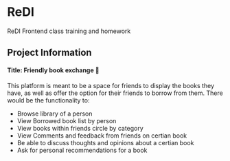 # ReDI
ReDI Frontend class training and homework

## Project Information 

#### Title: Friendly book exchange :book:

This platform is meant to be a space for friends to display the books they have, as well as offer the option for their friends to borrow from them. 
There would be the functionality to: 
- Browse library of a person
- View Borrowed book list by person
- View books within friends circle by category
- View Comments and feedback from friends on certian book 
- Be able to discuss thoughts and opinions about a certian book 
- Ask for personal recommendations for a book 
